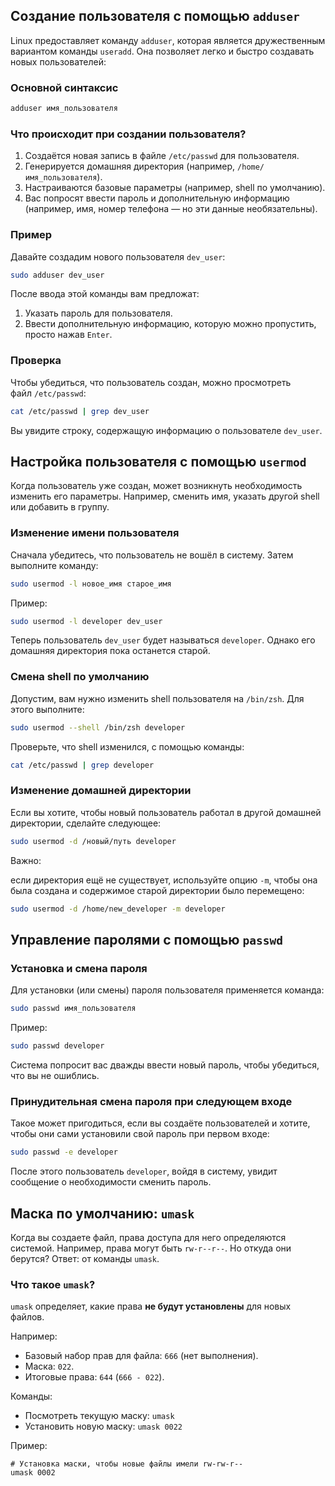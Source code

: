 ## Создание пользователя с помощью `adduser`

Linux предоставляет команду `adduser`, которая является дружественным вариантом команды `useradd`. Она позволяет легко и быстро создавать новых пользователей:

### Основной синтаксис

```bash
adduser имя_пользователя
```

### Что происходит при создании пользователя?

1. Создаётся новая запись в файле `/etc/passwd` для пользователя.
2. Генерируется домашняя директория (например, `/home/имя_пользователя`).
3. Настраиваются базовые параметры (например, shell по умолчанию).
4. Вас попросят ввести пароль и дополнительную информацию (например, имя, номер телефона — но эти данные необязательны).

### Пример

Давайте создадим нового пользователя `dev_user`:

```bash
sudo adduser dev_user
```

После ввода этой команды вам предложат:

1. Указать пароль для пользователя.
2. Ввести дополнительную информацию, которую можно пропустить, просто нажав `Enter`.

### Проверка

Чтобы убедиться, что пользователь создан, можно просмотреть файл `/etc/passwd`:

```bash
cat /etc/passwd | grep dev_user
```

Вы увидите строку, содержащую информацию о пользователе `dev_user`.


## Настройка пользователя с помощью `usermod`

Когда пользователь уже создан, может возникнуть необходимость изменить его параметры. Например, сменить имя, указать другой shell или добавить в группу.

### Изменение имени пользователя

Сначала убедитесь, что пользователь не вошёл в систему. Затем выполните команду:

```bash
sudo usermod -l новое_имя старое_имя
```

Пример:

```bash
sudo usermod -l developer dev_user
```

Теперь пользователь `dev_user` будет называться `developer`. Однако его домашняя директория пока останется старой.

### Смена shell по умолчанию

Допустим, вам нужно изменить shell пользователя на `/bin/zsh`. Для этого выполните:

```bash
sudo usermod --shell /bin/zsh developer
```

Проверьте, что shell изменился, с помощью команды:

```bash
cat /etc/passwd | grep developer
```

### Изменение домашней директории

Если вы хотите, чтобы новый пользователь работал в другой домашней директории, сделайте следующее:

```bash
sudo usermod -d /новый/путь developer
```

Важно:

если директория ещё не существует, используйте опцию `-m`, чтобы она была создана и содержимое старой директории было перемещено:

```bash
sudo usermod -d /home/new_developer -m developer
```

## Управление паролями с помощью `passwd`

### Установка и смена пароля

Для установки (или смены) пароля пользователя применяется команда:

```bash
sudo passwd имя_пользователя
```

Пример:

```bash
sudo passwd developer
```

Система попросит вас дважды ввести новый пароль, чтобы убедиться, что вы не ошиблись.

### Принудительная смена пароля при следующем входе

Такое может пригодиться, если вы создаёте пользователей и хотите, чтобы они сами установили свой пароль при первом входе:

```bash
sudo passwd -e developer
```

После этого пользователь `developer`, войдя в систему, увидит сообщение о необходимости сменить пароль.

## Маска по умолчанию: `umask`

Когда вы создаете файл, права доступа для него определяются системой. Например, права могут быть `rw-r--r--`. Но откуда они берутся? Ответ: от команды `umask`.

### Что такое `umask`?

`umask` определяет, какие права **не будут установлены** для новых файлов.

Например:

- Базовый набор прав для файла: `666` (нет выполнения).
- Маска: `022`.
- Итоговые права: `644` (`666 - 022`).

Команды:

- Посмотреть текущую маску: `umask`
- Установить новую маску: `umask 0022`

Пример:

```text
# Установка маски, чтобы новые файлы имели rw-rw-r--
umask 0002
```